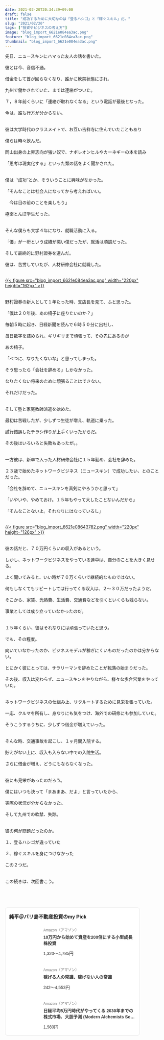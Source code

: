```yaml
---
date: 2021-02-20T20:34:39+09:00
draft: false
title: "成功するために大切なのは「登るハシゴ」と「稼ぐスキル」だ。"
slug: "2021/02/20"
tags: ["投資やビジネスの考え方"]
image: "blog_import_6621e084ea3ac.png"
feature: "blog_import_6621e084ea3ac.png"
thumbnail: "blog_import_6621e084ea3ac.png"
---
```

<p>先日、ニュースキンにハマった友人の話を書いた。<br/><br/>彼とは今、音信不通。<br/><br/>借金をして首が回らなくなり、誰かに軟禁状態にされ、<br/><br/>九州で働かされていた、までは連絡がついた。<br/><br/>７，８年前くらいに「連絡が取れなくなる」という電話が最後となった。<br/><br/>今は、誰も行方が分からない。<br/><br/><br/>彼は大学時代のクラスメイトで、お互い吉祥寺に住んでいたこともあり<br/><br/>僕らは時々飲んだ。<br/><br/>岡山出身の上昇志向が強い奴で、ナポレオンヒルやカーネギーの本を読み<br/><br/>「思考は現実化する」といった類の話をよく聞かされた。<br/><br/><br/>僕は〝成功″とか、そういうことに興味がなかった。<br/><br/>「そんなことは社会人になってから考えればいい。<br/><br/>　今は目の前のことを楽しもう」<br/><br/>極楽とんぼ学生だった。<br/><br/><br/>そんな僕らも大学４年になり、就職活動に入る。<br/><br/>「優」が一桁という成績が悪い僕だったが、就活は順調だった。<br/><br/>そして最終的に野村證券を選んだ。<br/><br/>彼は、苦労していたが、人材研修会社に就職した。<br/><br/><br/><a href="blog_import_6621e084ea3ac.png">{{< figure src="blog_import_6621e084ea3ac.png" width="220px" height="162px" >}}</a><br/><br/><br/>野村證券の新人として１年たった時、支店長を見て、ふと思った。<br/><br/>「僕は２０年後、あの椅子に座りたいのか？」<br/><br/>毎朝５時に起き、日経新聞を読んで６時５０分に出社し、<br/><br/>毎日数字を詰められ、ギリギリまで頑張って、その先にあるのが<br/><br/>あの椅子。<br/><br/>「べつに、なりたくないな」と思ってしまった。<br/><br/>そう思ったら「会社を辞める」しかなかった。<br/><br/>なりたくない将来のために頑張ることはできない。<br/><br/>それだけだった。<br/><br/><br/>そして塾と家庭教師派遣を始めた。<br/><br/>最初は苦戦したが、少しずつ生徒が増え、軌道に乗った。<br/><br/>試行錯誤したチラシ作りが上手くいったからだ。<br/><br/>その後はいろいろと失敗もあったが。。<br/><br/><br/>一方彼は、新卒で入った人材研修会社に１５年勤め、会社を辞めた。<br/><br/>２３歳で始めたネットワークビジネス（ニュースキン）で成功したい、とのことだった。<br/><br/>「会社を辞めて、ニュースキンを真剣にやろうかと思って」<br/><br/>「いやいや、やめておけ。１５年もやって大したことないんだから」<br/><br/>「そんなことないよ。それなりにはなっているし」<br/><br/><br/><a href="blog_import_6621e08643782.png">{{< figure src="blog_import_6621e08643782.png" width="220px" height="126px" >}}</a><br/><br/><br/>彼の話だと、７０万円くらいの収入があるという。<br/><br/>しかし、ネットワークビジネスをやっている連中は、自分のことを大きく見せる。<br/><br/>よく聞いてみると、いい時が７０万くらいで継続的なものではない。<br/><br/>何もしなくてもリピートしては行ってくる収入は、２～３０万だったようだ。<br/><br/>そこから、家賃、光熱費、生活費、交通費などを引くといくらも残らない。<br/><br/>事業としては成り立っていなかったのだ。<br/><br/><br/>１５年くらい、彼はそれなりには頑張っていたと思う。<br/><br/>でも、その程度。<br/><br/>向いていなかったのか、ビジネスモデルが稼ぎにくいものだったのかは分からない。<br/><br/>とにかく彼にとっては、サラリーマンを辞めたことが転落の始まりだった。<br/><br/>その後、収入は変わらず、ニュースキンをやりながら、様々な歩合営業をやっていた。<br/><br/><br/>ネットワークビジネスの仕組み上、リクルートするために見栄を張っていた。<br/><br/>一応、クルマを所有し、身なりにも気をつけ、海外での研修にも参加していた。<br/><br/>そうこうするうちに、少しずつ借金が増えていった。<br/><br/><br/>そんな時、交通事故を起こし、１ヶ月間入院する。<br/><br/>貯えがない上に、収入も入らない中での入院生活。<br/><br/>さらに借金が増え、どうにもならなくなった。<br/><br/><br/>彼にも見栄があったのだろう。<br/><br/>僕にはいつも決って「まあまあ、だよ」と言っていたから、<br/><br/>実際の状況が分からなかった。<br/><br/>そして九州での軟禁、失踪。<br/><br/><br/>彼の何が問題だったのか。<br/><br/>１、登るハシゴが違っていた<br/><br/>２、稼ぐスキルを身につけなかった<br/><br/>この２つだ。<br/><br/><br/>この続きは、次回書こう。</p><p> </p><p> </p><div class="pickCreative_root" style="font-size:0"><section class="myPick_block" contenteditable="false" style="background:#fff;font-family:ヒラギノ角ゴ Pro W3, Hiragino Kaku Gothic Pro, ＭＳ Ｐゴシック, Helvetica, Arial, sans-serif;border:1px solid #E2E2E2;box-sizing:border-box;border-radius:8px;padding:16px 12px;max-width:100%;width:440px;display:inline-block;text-align:left"><h2 class="myPick_title" style="font-weight:bold;font-size:16px;margin:0 0 20px">純平＠バリ島不動産投資のmy Pick</h2><div><article class="myPick_item" style="margin-top:24px"><a class="myPick_link" data-aid="4g1KFrKMLvGf9h8tHCiLP5" data-df-item-id="4866801174" data-img-url="https://p.odsyms15.com/mTx9A1sZcX1d62AvfbFqs7" data-item-id="AZ000001" data-layout-type="102" href="click?aid=4g1KFrKMLvGf9h8tHCiLP5" id="4g1KFrKMLvGf9h8tHCiLP5" style="display:-webkit-box; display: flex;max-width:100%;text-decoration:none;line-height:1;font-weight:normal;font-style:normal;word-break:break-all" target="_blank"><div class="myPick_imgWrapper" style="position:relative;margin-right:16px;flex-shrink:0;width:96px;height:96px;border-radius:4px;overflow:hidden"><img alt="" class="myPick_img" data-img="affiliate" height="96px" src="data:image/svg+xml;charset=utf-8,%3Csvg%20xmlns%3D%22http%3A%2F%2Fwww.w3.org%2F2000%2Fsvg%22%20title%3D%22Placeholder%20for%20Images%22%20role%3D%22presentation%22%20viewBox%3D%220%200%201%201%22%20%2F%3E" style="width:auto;height:auto;margin:auto; margin: auto;position:absolute;top:0;left:0;right:0;bottom:0;max-width:100%;max-height:100%;-o-object-fit:contain;object-fit:contain" width="96px" data-src="https://p.odsyms15.com/mTx9A1sZcX1d62AvfbFqs7"/><noscript><img alt="" class="myPick_img" data-img="affiliate" height="96px" src="https://p.odsyms15.com/mTx9A1sZcX1d62AvfbFqs7" style="width:auto;height:auto;margin:auto; margin: auto;position:absolute;top:0;left:0;right:0;bottom:0;max-width:100%;max-height:100%;-o-object-fit:contain;object-fit:contain" width="96px"></noscript></div><div class="myPick_itemInfo" style="display:-webkit-box; display: flex;-webkit-box-orient:vertical;-webkit-box-direction:normal;flex-direction:column;-webkit-box-pack:center;justify-content:center"><div class="myPick_demand" style="color:#757575;font-size:12px">Amazon（アマゾン）</div><div class="myPick_itemTitle" style="-webkit-box-orient:vertical;display:-webkit-box;font-weight:bold; fontWeight: bold;-webkit-line-clamp:2;overflow:hidden;font-size:14px;line-height:1.4;color:#333333;margin:8px 0 16px">10万円から始めて資産を200倍にする小型成長株投資</div><div class="myPick_price" style="font-size:14px;color:#333333">1,320〜4,785円</div></div></a></article><article class="myPick_item" style="margin-top:24px"><a class="myPick_link" data-aid="9eeIcvDPGNHaQj1SQtRMC4" data-df-item-id="4802110227" data-img-url="https://p.odsyms15.com/AlO6Havfb71fjIkVViQlgj" data-item-id="AZ000001" data-layout-type="102" href="click?aid=9eeIcvDPGNHaQj1SQtRMC4" id="9eeIcvDPGNHaQj1SQtRMC4" style="display:-webkit-box; display: flex;max-width:100%;text-decoration:none;line-height:1;font-weight:normal;font-style:normal;word-break:break-all" target="_blank"><div class="myPick_imgWrapper" style="position:relative;margin-right:16px;flex-shrink:0;width:96px;height:96px;border-radius:4px;overflow:hidden"><img alt="" class="myPick_img" data-img="affiliate" height="96px" src="data:image/svg+xml;charset=utf-8,%3Csvg%20xmlns%3D%22http%3A%2F%2Fwww.w3.org%2F2000%2Fsvg%22%20title%3D%22Placeholder%20for%20Images%22%20role%3D%22presentation%22%20viewBox%3D%220%200%201%201%22%20%2F%3E" style="width:auto;height:auto;margin:auto; margin: auto;position:absolute;top:0;left:0;right:0;bottom:0;max-width:100%;max-height:100%;-o-object-fit:contain;object-fit:contain" width="96px" data-src="https://p.odsyms15.com/AlO6Havfb71fjIkVViQlgj"/><noscript><img alt="" class="myPick_img" data-img="affiliate" height="96px" src="https://p.odsyms15.com/AlO6Havfb71fjIkVViQlgj" style="width:auto;height:auto;margin:auto; margin: auto;position:absolute;top:0;left:0;right:0;bottom:0;max-width:100%;max-height:100%;-o-object-fit:contain;object-fit:contain" width="96px"></noscript></div><div class="myPick_itemInfo" style="display:-webkit-box; display: flex;-webkit-box-orient:vertical;-webkit-box-direction:normal;flex-direction:column;-webkit-box-pack:center;justify-content:center"><div class="myPick_demand" style="color:#757575;font-size:12px">Amazon（アマゾン）</div><div class="myPick_itemTitle" style="-webkit-box-orient:vertical;display:-webkit-box;font-weight:bold; fontWeight: bold;-webkit-line-clamp:2;overflow:hidden;font-size:14px;line-height:1.4;color:#333333;margin:8px 0 16px">稼げる人の常識、稼げない人の常識</div><div class="myPick_price" style="font-size:14px;color:#333333">242〜4,553円</div></div></a></article><article class="myPick_item" style="margin-top:24px"><a class="myPick_link" data-aid="F2qXFCU5l4sehUKwinATO6" data-df-item-id="4775991787" data-img-url="https://p.odsyms15.com/aqB0oGpCY13f9jhvzhB6P5" data-item-id="AZ000001" data-layout-type="102" href="click?aid=F2qXFCU5l4sehUKwinATO6" id="F2qXFCU5l4sehUKwinATO6" style="display:-webkit-box; display: flex;max-width:100%;text-decoration:none;line-height:1;font-weight:normal;font-style:normal;word-break:break-all" target="_blank"><div class="myPick_imgWrapper" style="position:relative;margin-right:16px;flex-shrink:0;width:96px;height:96px;border-radius:4px;overflow:hidden"><img alt="" class="myPick_img" data-img="affiliate" height="96px" src="data:image/svg+xml;charset=utf-8,%3Csvg%20xmlns%3D%22http%3A%2F%2Fwww.w3.org%2F2000%2Fsvg%22%20title%3D%22Placeholder%20for%20Images%22%20role%3D%22presentation%22%20viewBox%3D%220%200%201%201%22%20%2F%3E" style="width:auto;height:auto;margin:auto; margin: auto;position:absolute;top:0;left:0;right:0;bottom:0;max-width:100%;max-height:100%;-o-object-fit:contain;object-fit:contain" width="96px" data-src="https://p.odsyms15.com/aqB0oGpCY13f9jhvzhB6P5"/><noscript><img alt="" class="myPick_img" data-img="affiliate" height="96px" src="https://p.odsyms15.com/aqB0oGpCY13f9jhvzhB6P5" style="width:auto;height:auto;margin:auto; margin: auto;position:absolute;top:0;left:0;right:0;bottom:0;max-width:100%;max-height:100%;-o-object-fit:contain;object-fit:contain" width="96px"></noscript></div><div class="myPick_itemInfo" style="display:-webkit-box; display: flex;-webkit-box-orient:vertical;-webkit-box-direction:normal;flex-direction:column;-webkit-box-pack:center;justify-content:center"><div class="myPick_demand" style="color:#757575;font-size:12px">Amazon（アマゾン）</div><div class="myPick_itemTitle" style="-webkit-box-orient:vertical;display:-webkit-box;font-weight:bold; fontWeight: bold;-webkit-line-clamp:2;overflow:hidden;font-size:14px;line-height:1.4;color:#333333;margin:8px 0 16px">日経平均5万円時代がやってくる 2030年までの株式市場、大胆予測 (Modern Alchemists Series No. 163)</div><div class="myPick_price" style="font-size:14px;color:#333333">1,980円</div></div></a></article></div></section></div><p> </p>

